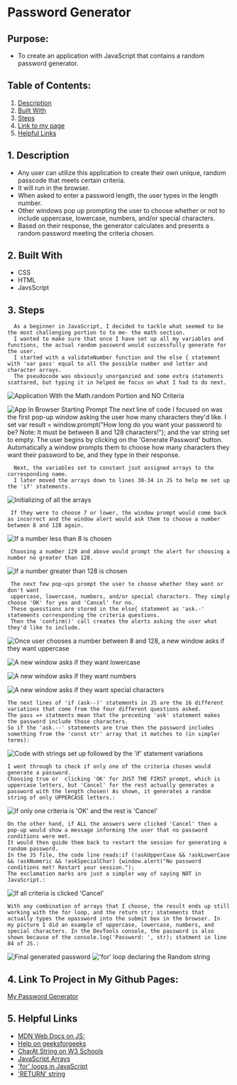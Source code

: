 # Password Generator
## Purpose:
 * To create an application with JavaScript that contains a random password generator. 

  ## Table of Contents:
1. [ Description ](#desc)
2. [ Built With ](#built-with)
3. [ Steps ](#steps)
4. [ Link to my page ](#link-to-my-page)
5. [ Helpful Links ](#help)

<a name="desc"></a>
## 1. Description
 * Any user can utilize this application to create their own unique, random passcode that meets certain criteria.
 * It will run in the browser.
 * When asked to enter a password length, the user types in the length number.
 * Other windows pop up prompting the user to choose whether or not to include uppercase, lowercase, numbers, and/or special characters.
 * Based on their response, the generator calculates and presents a random password meeting the criteria chosen.

<a name="built-with"></a>
## 2. Built With
 * CSS
 * HTML
 * JavsScript

<a name="steps"></a>
 ## 3. Steps

  
      As a beginner in JavaScript, I decided to tackle what seemed to be the most challenging portion to to me- the math section.
      I wanted to make sure that once I have set up all my variables and functions, the actual random password would successfully generate for the user. 
      I started with a validateNumber function and the else { statement with 'var pass' equal to all the possible number and letter and character arrays.
      The pseudocode was obviously unorganzied and some extra statements scattared, but typing it in helped me focus on what I had to do next.
  ![Application With the Math.random Portion and NO Criteria](assets/screenshots/password-no-criteria.png)


  ![App In Browser Starting Prompt](assets/screenshots/start-prompt-how-many.png)
      The next line of code I focused on was the first pop-up window asking the user how many characters they'd like.
      I set var result = window.prompt("How long do you want your password to be? Note: It must be between 8 and 128 characters!");
      and the var string set to empty.
      The user begins by clicking on the 'Generate Password' button. 
      Automatically a window prompts them to choose how many characters they want their password to be, and they type in their response.

  
      Next, the variables set to constant jsut assigned arrays to the corresponding name.
      I later moved the arrays down to lines 30-34 in JS to help me set up the 'if' statements.
  ![Initializing of all the arrays ](assets/screenshots/constand-string-set.png) 

  
     If they were to choose 7 or lower, the window prompt would come back as incorrect and the window alert would ask them to choose a number between 8 and 128 again.
  ![If a number less than 8 is chosen](assets/screenshots/low-number-choice-alert.png)

  
     Choosing a number 129 and above would prompt the alert for choosing a number no greater than 128. 
  ![If a number greater than 128 is chosen](assets\screenshots/high-number-choice-alert.png)

     The next few pop-ups prompt the user to choose whether they want or don't want
     uppercase, lowercase, numbers, and/or special characters. They simply choose 'OK' for yes and 'Cancel' for no.
     These quesstions are stored in the else{ statement as 'ask.-' statements corresponding the criteria questions.
     Then the 'confirm()' call creates the alerts asking the user what they'd like to include.

  ![Once user chooses a number between 8 and 128, a new window asks if they want uppercase](assets/screenshots/uppercase-ask.png)

  ![A new window asks if they want lowercase](assets/screenshots/lowercase-ask.png)

  ![A new window asks if they want numbers](assets/screenshots/numbers-ask.png)

  ![A new window asks if they want special characters](assets/screenshots/special-char-ask.png)

    The next lines of 'if (ask--)' statements in JS are the 16 different variations that come from the four different questions asked.
    The pass =+ statments mean that the preceding 'ask' statement makes the password include those characters.
    So if the 'ask.--' statements are true then the password includes something from the 'const str' array that it matches to (in simpler terms):
  ![Code with strings set up followed by the 'if' statement variations ](assets/screenshots/variations-all.png)
  

  
    I went through to check if only one of the criteria chosen would generate a password.
    Choosing true or  clicking 'OK' for JUST THE FIRST prompt, which is uppercase letters, but 'Cancel' for the rest actually generates a password with the length chosen! As shown, it generates a random string of only UPPERCASE letters.:
  ![If only one criteria is 'OK' and the rest is 'Cancel'](assets/screenshots/only-capital.png)

  
    On the other hand, if ALL the answers were clicked 'Cancel' then a pop-up would show a message informing the user that no password conditions were met. 
    It would then guide them back to restart the session for generating a random password.
    In the JS file, the code line reads:if (!askUpperCase && !askLowerCase && !askNumeric && !askSpecialChar) {window.alert("No password conditions met! Restart your session.");
    The exclamation marks are just a simpler way of saying NOT in JavaScript.:
   ![If all criteria is clicked 'Cancel'](assets/screenshots/return-empty-no-criteria-met.png)

  
    With any combination of arrays that I choose, the result ends up still working with the for loop, and the return str; statements that actually types the opassword into the submit box in the browser. In  my picture I did an example of uppercase, lowercase, numbers, and special characters. In the DevTools console, the password is also shown because of the console.log('Password: ', str); statment in line 84 of JS.:
  ![Final generated password](assets/screenshots/final-generated-pass.png)
  !['for' loop declaring the Random string](assets/screenshots/final-for-loop.png)



<a name="link-to-my-page"></a>
 ## 4. Link To Project in My Github Pages:
 [ My Password Generator]()

 ## 5. Helpful Links
  * [MDN Web Docs on JS:](https://developer.mozilla.org/en-US/docs/Web/JavaScript)
  * [Help on geeksforgeeks](https://www.geeksforgeeks.org/how-to-generate-a-random-password-using-javascript/)
  * [CharAt String on W3 Schools](https://www.w3schools.blog/charat-string-javascript)
  * [JavaScript Arrays](https://www.w3schools.com/js/js_arrays.asp)
  * ['for' loops in JavaScript](https://stackoverflow.com/questions/13003599/can-a-for-loop-work-with-random-number#:~:text=You%20would%20want%20to%20run%20the%20for%20loop,in%20every%20loop%20you%20generate%20a%20new%20number)
  * ['RETURN' string](https://www.freecodecamp.org/news/javascript-return-statements/)
 


